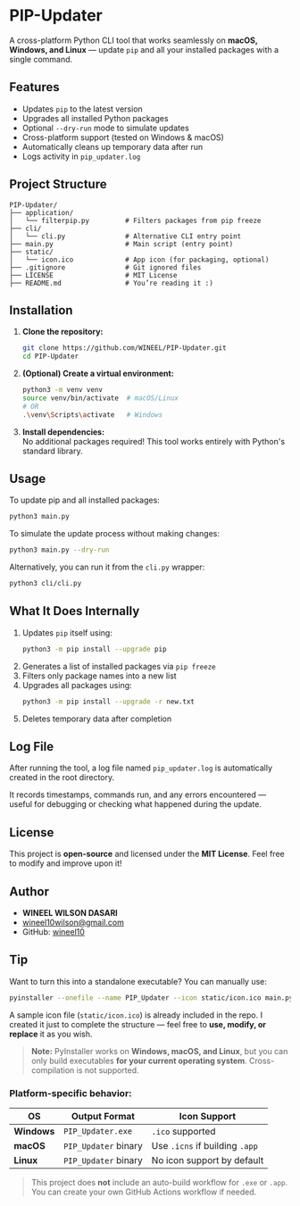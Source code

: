 # PIP-Updater
A cross-platform Python CLI tool that works seamlessly on **macOS, Windows, and Linux** — update `pip` and all your installed packages with a single command.


## Features
- Updates `pip` to the latest version  
- Upgrades all installed Python packages  
- Optional `--dry-run` mode to simulate updates  
- Cross-platform support (tested on Windows & macOS)  
- Automatically cleans up temporary data after run  
- Logs activity in `pip_updater.log`


## Project Structure

```
PIP-Updater/
├── application/
│   └── filterpip.py         # Filters packages from pip freeze
├── cli/
│   └── cli.py               # Alternative CLI entry point
├── main.py                  # Main script (entry point)
├── static/
│   └── icon.ico             # App icon (for packaging, optional)
├── .gitignore               # Git ignored files
├── LICENSE                  # MIT License
├── README.md                # You’re reading it :)
```


## Installation

1. **Clone the repository:**
   ```bash
   git clone https://github.com/WINEEL/PIP-Updater.git
   cd PIP-Updater
   ```

2. **(Optional) Create a virtual environment:**
   ```bash
   python3 -m venv venv
   source venv/bin/activate  # macOS/Linux
   # OR
   .\venv\Scripts\activate   # Windows
   ```

3. **Install dependencies:**  
   No additional packages required! This tool works entirely with Python's standard library.


## Usage

To update pip and all installed packages:
```bash
python3 main.py
```

To simulate the update process without making changes:
```bash
python3 main.py --dry-run
```

Alternatively, you can run it from the `cli.py` wrapper:
```bash
python3 cli/cli.py
```


## What It Does Internally

1. Updates `pip` itself using:
   ```bash
   python3 -m pip install --upgrade pip
   ```
2. Generates a list of installed packages via `pip freeze`
3. Filters only package names into a new list
4. Upgrades all packages using:
   ```bash
   python3 -m pip install --upgrade -r new.txt
   ```
5. Deletes temporary data after completion


## Log File
After running the tool, a log file named `pip_updater.log` is automatically created in the root directory.

It records timestamps, commands run, and any errors encountered — useful for debugging or checking what happened during the update.


## License
This project is **open-source** and licensed under the **MIT License**.
Feel free to modify and improve upon it!


## Author  
- **WINEEL WILSON DASARI**  
- wineel10wilson@gmail.com  
- GitHub: [wineel10](https://github.com/wineel10) 


## Tip

Want to turn this into a standalone executable? You can manually use:

```bash
pyinstaller --onefile --name PIP_Updater --icon static/icon.ico main.py
```

A sample icon file (`static/icon.ico`) is already included in the repo. I created it just to complete the structure — feel free to **use, modify, or replace** it as you wish.

> **Note:** PyInstaller works on **Windows, macOS, and Linux**, but you can only build executables **for your current operating system**. Cross-compilation is not supported.

### Platform-specific behavior:

| OS         | Output Format       | Icon Support                      |
|------------|---------------------|-----------------------------------|
| **Windows**| `PIP_Updater.exe`   | `.ico` supported                  |
| **macOS**  | `PIP_Updater` binary| Use `.icns` if building `.app`    |
| **Linux**  | `PIP_Updater` binary| No icon support by default        |

> This project does **not** include an auto-build workflow for `.exe` or `.app`. You can create your own GitHub Actions workflow if needed.
